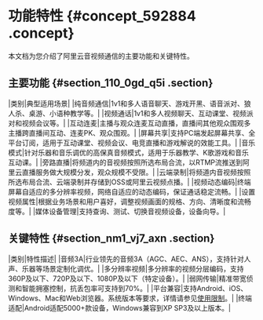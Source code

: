 # 功能特性 {#concept_592884 .concept}

本文档为您介绍了阿里云音视频通信的主要功能和关键特性。

## 主要功能 {#section_110_0gd_q5i .section}

|类别|典型适用场景|
|纯音频通信|1v1和多人语音聊天、游戏开黑、语音派对、狼人杀、桌游、小语种教学等。|
|视频通话|1v1和多人视频聊天、互动课堂、视频派对和视频会议等。|
|互动连麦|主播与观众连麦互动直播，直播间其他观众围观多主播跨直播间互动、连麦PK、观众围观。|
|屏幕共享|支持PC端发起屏幕共享、全平台订阅，适用于互动课堂、视频会议、电竞直播和游戏解说的效能工具。|
|音乐模式|针对乐器和音乐调优的高保真音频模式，适用于乐器教学、K歌游戏和音乐互动课。|
|旁路直播|将频道内的音视频按照所选布局合流，以RTMP流推送到阿里云直播服务做大规模分发，观众规模不受限。|
|云端录制|将频道内音视频按照所选布局合流、云端录制并存储到OSS或阿里云视频点播。|
|视频动态编码|终端屏幕自适应的多分辨率视频，网络自适应的动态编码，保证通话稳定流畅。|
|设置视频属性|根据业务场景和用户喜好，调整视频画面的规格、方向、清晰度和流畅度等。|
|媒体设备管理|支持查询、测试、切换音视频设备，设备向导。|

## 关键特性 {#section_nm1_vj7_axn .section}

|类别|特性描述|
|音频3A|行业领先的音频3A（AGC、AEC、ANS），支持针对人声、乐器等场景定制化调优。|
|多分辨率视频|多分辨率的视频分层编码，支持360P及以下、720P及以下、1080P及以下（特定设备）。|
|弱网传输|精准带宽侦测和智能拥塞控制，抗丢包率可支持到70%。|
|平台兼容|支持Android、iOS、Windows、Mac和Web浏览器。系统版本等要求，详情请参见[使用限制](cn.zh-CN/产品简介/使用限制.md#)。|
|终端适配|Android适配5000+款设备，Windows兼容到XP SP3及以上版本。|

